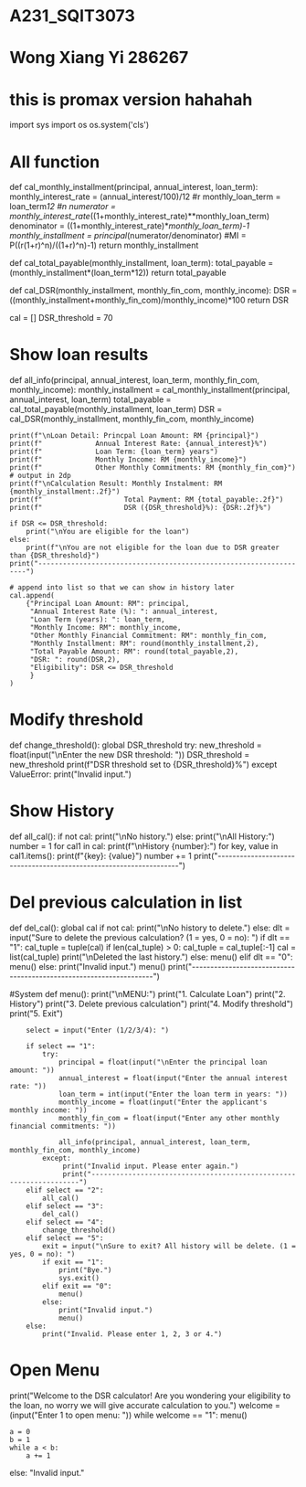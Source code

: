 # A231_SQIT3073
# Wong Xiang Yi 286267

# this is promax version hahahah 

import sys
import os
os.system('cls')

# All function           
def cal_monthly_installment(principal, annual_interest, loan_term):
    monthly_interest_rate = (annual_interest/100)/12 #r
    monthly_loan_term = loan_term*12 #n
    numerator = monthly_interest_rate*((1+monthly_interest_rate)**monthly_loan_term)
    denominator = ((1+monthly_interest_rate)**monthly_loan_term)-1
    monthly_installment = principal*(numerator/denominator) #MI = P((r(1+r)^n)/((1+r)^n)-1)
    return monthly_installment 

def cal_total_payable(monthly_installment, loan_term):
    total_payable = (monthly_installment*(loan_term*12))
    return total_payable

def cal_DSR(monthly_installment, monthly_fin_com, monthly_income):
    DSR = ((monthly_installment+monthly_fin_com)/monthly_income)*100
    return DSR

cal = []
DSR_threshold = 70
# Show loan results
def all_info(principal, annual_interest, loan_term, monthly_fin_com, monthly_income):
    monthly_installment = cal_monthly_installment(principal, annual_interest, loan_term)
    total_payable = cal_total_payable(monthly_installment, loan_term)
    DSR = cal_DSR(monthly_installment, monthly_fin_com, monthly_income)

    print(f"\nLoan Detail: Princpal Loan Amount: RM {principal}")
    print(f"             Annual Interest Rate: {annual_interest}%")
    print(f"             Loan Term: {loan_term} years")
    print(f"             Monthly Income: RM {monthly_income}")
    print(f"             Other Monthly Commitments: RM {monthly_fin_com}")
    # output in 2dp
    print(f"\nCalculation Result: Monthly Instalment: RM {monthly_installment:.2f}")
    print(f"                    Total Payment: RM {total_payable:.2f}")
    print(f"                    DSR ({DSR_threshold}%): {DSR:.2f}%")

    if DSR <= DSR_threshold:
        print("\nYou are eligible for the loan")
    else:
        print(f"\nYou are not eligible for the loan due to DSR greater than {DSR_threshold}")
    print("-------------------------------------------------------------------")
    
    # append into list so that we can show in history later
    cal.append(
        {"Principal Loan Amount: RM": principal,
         "Annual Interest Rate (%): ": annual_interest,
         "Loan Term (years): ": loan_term,
         "Monthly Income: RM": monthly_income,
         "Other Monthly Financial Commitment: RM": monthly_fin_com,
         "Monthly Installment: RM": round(monthly_installment,2),
         "Total Payable Amount: RM": round(total_payable,2),
         "DSR: ": round(DSR,2),
         "Eligibility": DSR <= DSR_threshold
         }
    )

# Modify threshold
def change_threshold():
    global DSR_threshold
    try:
        new_threshold = float(input("\nEnter the new DSR threshold: "))
        DSR_threshold = new_threshold
        print(f"DSR threshold set to {DSR_threshold}%")
    except ValueError:
        print("Invalid input.")
      

# Show History
def all_cal():
    if not cal:
        print("\nNo history.")
    else:
        print("\nAll History:")
        number = 1
        for cal1 in cal:
            print(f"\nHistory {number}:")
            for key, value in cal1.items():
                print(f"{key}: {value}")
            number += 1
    print("-------------------------------------------------------------------")

# Del previous calculation in list
def del_cal():
    global cal
    if not cal:
        print("\nNo history to delete.")
    else:
        dlt = input("Sure to delete the previous calculation? (1 = yes, 0 = no): ")
        if dlt == "1":
            cal_tuple = tuple(cal)
            if len(cal_tuple) > 0:
                cal_tuple = cal_tuple[:-1]
                cal = list(cal_tuple)
                print("\nDeleted the last history.")
            else:
                menu()
        elif dlt == "0":
            menu()
        else:
            print("Invalid input.")
            menu()
    print("-------------------------------------------------------------------")


#System
def menu():
        print("\nMENU:")
        print("1. Calculate Loan")
        print("2. History")
        print("3. Delete previous calculation")
        print("4. Modify threshold")
        print("5. Exit")

        select = input("Enter (1/2/3/4): ")

        if select == "1":
            try:
                principal = float(input("\nEnter the principal loan amount: "))
                annual_interest = float(input("Enter the annual interest rate: "))
                loan_term = int(input("Enter the loan term in years: "))
                monthly_income = float(input("Enter the applicant's monthly income: "))
                monthly_fin_com = float(input("Enter any other monthly financial commitments: "))
                    
                all_info(principal, annual_interest, loan_term, monthly_fin_com, monthly_income)
            except:
                 print("Invalid input. Please enter again.")
                 print("-------------------------------------------------------------------")
        elif select == "2":
            all_cal()
        elif select == "3":
            del_cal()
        elif select == "4":
            change_threshold()
        elif select == "5":
            exit = input("\nSure to exit? All history will be delete. (1 = yes, 0 = no): ")
            if exit == "1":
                print("Bye.")
                sys.exit()
            elif exit == "0": 
                menu()
            else:
                print("Invalid input.")
                menu()
        else:
            print("Invalid. Please enter 1, 2, 3 or 4.")
    

# Open Menu
print("Welcome to the DSR calculator! Are you wondering your eligibility to the loan, no worry we will give accurate calculation to you.")
welcome = (input("Enter 1 to open menu: ")) 
while welcome == "1":
    menu()
    
    a = 0
    b = 1
    while a < b:
        a += 1

else:
    "Invalid input."
